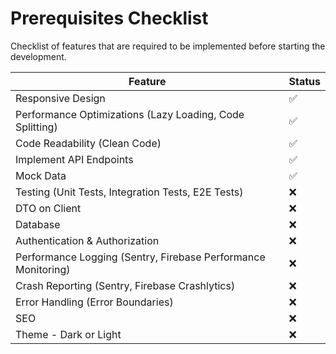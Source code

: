 # Prerequisites Checklist

Checklist of features that are required to be implemented before starting the development.

| Feature                                                       | Status |
| ------------------------------------------------------------- | ------ |
| Responsive Design                                             | ✅     |
| Performance Optimizations (Lazy Loading, Code Splitting)      | ✅     |
| Code Readability (Clean Code)                                 | ✅     |
| Implement API Endpoints                                       | ✅     |
| Mock Data                                                     | ✅     |
| Testing (Unit Tests, Integration Tests, E2E Tests)            | ❌     |
| DTO on Client                                                 | ❌     |
| Database                                                      | ❌     |
| Authentication & Authorization                                | ❌     |
| Performance Logging (Sentry, Firebase Performance Monitoring) | ❌     |
| Crash Reporting (Sentry, Firebase Crashlytics)                | ❌     |
| Error Handling (Error Boundaries)                             | ❌     |
| SEO                                                           | ❌     |
| Theme - Dark or Light                                         | ❌     |
